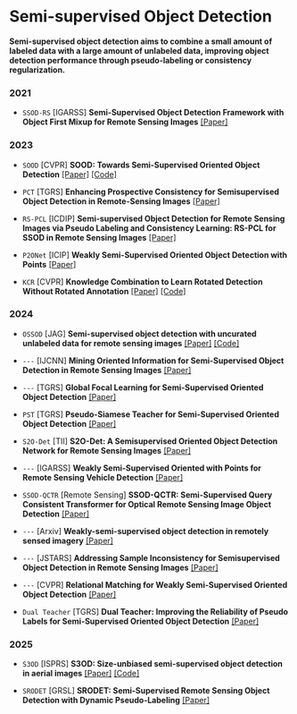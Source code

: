 # Semi-supervised Object Detection

**Semi-supervised object detection aims to combine a small amount of labeled data with a large amount of unlabeled data, improving object detection performance through pseudo-labeling or consistency regularization.**

### 2021
- `SSOD-RS` [IGARSS] **Semi-Supervised Object Detection Framework with Object First Mixup for Remote Sensing Images** [[Paper]](https://ieeexplore.ieee.org/abstract/document/9554202)


### 2023

- `SOOD` [CVPR] **SOOD: Towards Semi-Supervised Oriented Object Detection** [[Paper]](https://arxiv.org/abs/2304.04515) [[Code]](https://github.com/HamPerdredes/SOOD)

- `PCT` [TGRS] **Enhancing Prospective Consistency for Semisupervised Object Detection in Remote-Sensing Images** [[Paper]](https://ieeexplore.ieee.org/abstract/document/10234445)

- `RS-PCL` [ICDIP] **Semi-supervised Object Detection for Remote Sensing Images via Pseudo Labeling and Consistency Learning: RS-PCL for SSOD in Remote Sensing Images** [[Paper]](https://dl.acm.org/doi/abs/10.1145/3604078.3604114)

- `P2ONet` [ICIP] **Weakly Semi-Supervised Oriented Object Detection with Points** [[Paper]](https://ieeexplore.ieee.org/abstract/document/10222508)

- `KCR` [CVPR] **Knowledge Combination to Learn Rotated Detection Without Rotated Annotation** [[Paper]](https://zhuanlan.zhihu.com/p/620377685) [[Code]](https://github.com/alanzty/KCR-Official)

### 2024
- `OSSOD` [JAG] **Semi-supervised object detection with uncurated unlabeled data for remote sensing images** [[Paper]](https://www.sciencedirect.com/science/article/pii/S1569843224001687)  [[Code]](https://github.com/Lans1ng/OSSOD)

- `---` [IJCNN] **Mining Oriented Information for Semi-Supervised Object Detection in Remote Sensing Images** [[Paper]](https://ieeexplore.ieee.org/document/10650864)

- `---` [TGRS] **Global Focal Learning for Semi-Supervised Oriented Object Detection** [[Paper]](https://ieeexplore.ieee.org/abstract/document/10623510)

- `PST` [TGRS] **Pseudo-Siamese Teacher for Semi-Supervised Oriented Object Detection** [[Paper]](https://ieeexplore.ieee.org/abstract/document/10478026)

- `S2O-Det` [TII] **S2O-Det: A Semisupervised Oriented Object Detection Network for Remote Sensing Images** [[Paper]](https://ieeexplore.ieee.org/abstract/document/10542972)

- `---` [IGARSS] **Weakly Semi-Supervised Oriented with Points for Remote Sensing Vehicle Detection** [[Paper]](https://ieeexplore.ieee.org/abstract/document/10640658)

- `SSOD-QCTR` [Remote Sensing] **SSOD-QCTR: Semi-Supervised Query Consistent Transformer for Optical Remote Sensing Image Object Detection** [[Paper]](https://www.mdpi.com/2072-4292/16/23/4556)

- `---` [Arxiv] **Weakly-semi-supervised object detection in remotely sensed imagery** [[Paper]](https://arxiv.org/abs/2311.17449)

- `---` [JSTARS] **Addressing Sample Inconsistency for Semisupervised Object Detection in Remote Sensing Images** [[Paper]](https://ieeexplore.ieee.org/abstract/document/10463140)


- `---` [CVPR] **Relational Matching for Weakly Semi-Supervised Oriented Object Detection** [[Paper]](https://openaccess.thecvf.com/content/CVPR2024/html/Wu_Relational_Matching_for_Weakly_Semi-Supervised_Oriented_Object_Detection_CVPR_2024_paper.html)

- `Dual Teacher` [TGRS] **Dual Teacher: Improving the Reliability of Pseudo Labels for Semi-Supervised Oriented Object Detection** [[Paper]](https://ieeexplore.ieee.org/document/10804848)

### 2025
- `S3OD` [ISPRS] **S3OD: Size-unbiased semi-supervised object detection in aerial images** [[Paper]](https://www.sciencedirect.com/science/article/abs/pii/S0924271625000425)  [[Code]](https://github.com/ZhangRuixiang-WHU/S3OD/tree/master)
  
- `SRODET` [GRSL] **SRODET: Semi-Supervised Remote Sensing Object Detection with Dynamic Pseudo-Labeling** [[Paper]](https://ieeexplore.ieee.org/abstract/document/10900437) 











